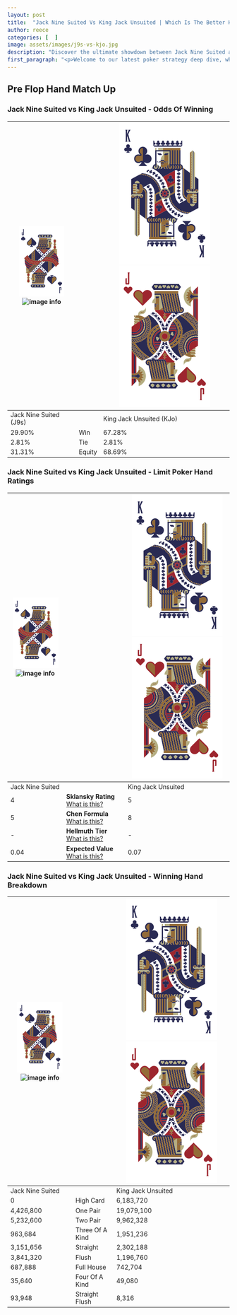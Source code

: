 ```yaml
---
layout: post
title:  "Jack Nine Suited Vs King Jack Unsuited | Which Is The Better Hand In Poker? A Complete Guide"
author: reece
categories: [  ]
image: assets/images/j9s-vs-kjo.jpg
description: "Discover the ultimate showdown between Jack Nine Suited and King Jack Unsuited in poker! Uncover the odds, strategies, and scenarios where one hand triumphs over the other. Get ready to up your poker game with this thrilling analysis."
first_paragraph: "<p>Welcome to our latest poker strategy deep dive, where we're pitting two distinct hands against each other in a high-stakes showdown: Jack Nine Suited vs King Jack Unsuited.</p><p>In the dynamic world of poker, every decision counts, and knowing which hand holds the upper hand is key to your success at the table.</p><p>In this article, we'll dissect these two hands, explore the scenarios where one dominates the other, and equip you with the knowledge to make strategic choices that can tip the odds in your favor.</p><p>Get ready to unravel the intriguing dynamics of these poker hands and elevate your game to new heights.</p>"
---
```




[comment]: # (sp0)

## Pre Flop Hand Match Up

<div class="table hand-ratings" markdown="1"> 



### Jack Nine Suited vs King Jack Unsuited - Odds Of Winning


    
| ![image info](assets/images/hand1/J.png) ![image info](assets/images/hand1/9s.png) |  | ![image info](assets/images/hand2/K.png) ![image info](assets/images/hand2/Jo.png) |
| -------- | -------- | -------- |
| Jack Nine Suited (J9s) |  | King Jack Unsuited (KJo) |
| 29.90% | Win | 67.28% |
| 2.81% | Tie | 2.81% |
| 31.31% | Equity | 68.69% |




[comment]: # (sp1)



### Jack Nine Suited vs King Jack Unsuited - Limit Poker Hand Ratings


    
| ![image info](assets/images/hand1/J.png) ![image info](assets/images/hand1/9s.png) |  | ![image info](assets/images/hand2/K.png) ![image info](assets/images/hand2/Jo.png) |
| -------- | -------- | -------- |
| Jack Nine Suited |  | King Jack Unsuited |
| 4 | **Sklansky Rating** [What is this?](/sklansky-rating-explained) | 5 |
| 5 | **Chen Formula** [What is this?](/chen-formula-explained) | 8 |
| - | **Hellmuth Tier** [What is this?](/Hellmuth-tier-explained) | - |
| 0.04 | **Expected Value** [What is this?](/expected-value-explained) | 0.07 |




[comment]: # (sp2)



### Jack Nine Suited vs King Jack Unsuited - Winning Hand Breakdown


    
| ![image info](assets/images/hand1/J.png) ![image info](assets/images/hand1/9s.png) |  | ![image info](assets/images/hand2/K.png) ![image info](assets/images/hand2/Jo.png) |
| -------- | -------- | -------- |
| Jack Nine Suited |  | King Jack Unsuited |
| 0 | High Card | 6,183,720 |
| 4,426,800 | One Pair | 19,079,100 |
| 5,232,600 | Two Pair | 9,962,328 |
| 963,684 | Three Of A Kind | 1,951,236 |
| 3,151,656 | Straight | 2,302,188 |
| 3,841,320 | Flush | 1,196,760 |
| 687,888 | Full House | 742,704 |
| 35,640 | Four Of A Kind | 49,080 |
| 93,948 | Straight Flush | 8,316 |




[comment]: # (sp3)



</div>

[comment]: # (sp4)



[comment]: # (sp5)

